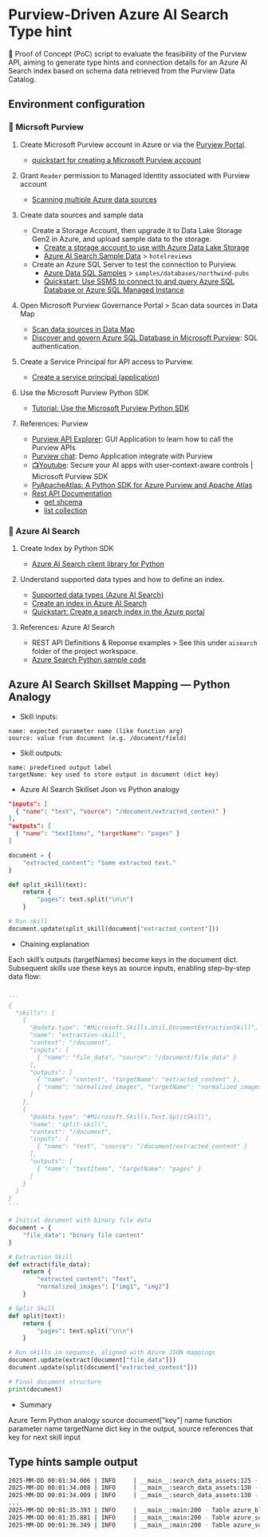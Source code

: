 
# Purview-Driven Azure AI Search Type hint

🧪 Proof of Concept (PoC) script to evaluate the feasibility of the Purview API, aiming to generate type hints and connection details for an Azure AI Search index based on schema data retrieved from the Purview Data Catalog.

## Environment configuration

### 🧭 Micrsoft Purview

1. Create Microsoft Purview account in Azure or via the [Purview Portal](https://purview.microsoft.com/). 

    - [quickstart for creating a Microsoft Purview account](https://learn.microsoft.com/en-us/purview/create-microsoft-purview-portal)

2. Grant `Reader` permission to Managed Identity associated with Purview account

    - [Scanning multiple Azure data sources](https://learn.microsoft.com/en-us/purview/troubleshoot-connections?wt.mc_id=mspurview_inproduct_learnmoreerrorlinks_troubleshootscanconnection_csadai#scanning-data-sources-using-private-link)

3. Create data sources and sample data

    - Create a Storage Account, then upgrade it to Data Lake Storage Gen2 in Azure, and upload sample data to the storage. 
        - [Create a storage account to use with Azure Data Lake Storage](https://learn.microsoft.com/en-us/azure/storage/blobs/create-data-lake-storage-account)
        - [Azure AI Search Sample Data](https://github.com/Azure-Samples/azure-search-sample-data) > `hotelreviews`
    - Create an Azure SQL Server to test the connection to Purview.
        - [Azure Data SQL Samples](https://github.com/microsoft/sql-server-samples) > `samples/databases/northwind-pubs`
        - [Quickstart: Use SSMS to connect to and query Azure SQL Database or Azure SQL Managed Instance](https://learn.microsoft.com/en-us/azure/azure-sql/database/connect-query-ssms?view=azuresql)

4. Open Microsoft Purview Governance Portal > Scan data sources in Data Map

    - [Scan data sources in Data Map](https://learn.microsoft.com/en-us/purview/data-map-scan-data-sources)
    - [Discover and govern Azure SQL Database in Microsoft Purview](https://learn.microsoft.com/en-us/purview/register-scan-azure-sql-database?tabs=sql-authentication): SQL authentication.

5. Create a Service Principal for API access to Purview.

    - [Create a service principal (application)](https://learn.microsoft.com/en-us/purview/data-gov-api-rest-data-plane)

6. Use the Microsoft Purview Python SDK
    - [Tutorial: Use the Microsoft Purview Python SDK](https://learn.microsoft.com/en-us/purview/data-gov-python-sdk)

7. References: Purview
    - [Purview API Explorer](https://github.com/microsoft/purview-api-samples/): GUI Application to learn how to call the Purview APIs
    - [Purview chat](https://github.com/johnea-chva/purview-chat):  Demo Application integrate with Purview
    - [📺Youtube](https://www.youtube.com/watch?v=Ta-nrefqdb0): Secure your AI apps with user-context-aware controls | Microsoft Purview SDK
    - [PyApacheAtlas: A Python SDK for Azure Purview and Apache Atlas](https://github.com/wjohnson/pyapacheatlas)
    - [Rest API Documentation](https://learn.microsoft.com/en-us/rest/api/purview)
        - [get shcema](https://learn.microsoft.com/en-us/rest/api/purview/datamapdataplane/entity/get)
        - [list collection](https://learn.microsoft.com/en-us/rest/api/purview/accountdataplane/collections/list-collections)

### 🔎 Azure AI Search

1. Create Index by Python SDK

    - [Azure AI Search client library for Python](https://learn.microsoft.com/en-us/python/api/overview/azure/search-documents-readme?view=azure-python)

2. Understand supported data types and how to define an index. 

    - [Supported data types (Azure AI Search)](https://learn.microsoft.com/en-us/rest/api/searchservice/supported-data-types)
    - [Create an index in Azure AI Search](https://learn.microsoft.com/en-us/azure/search/search-how-to-create-search-index?source=recommendations&tabs=portal)
    - [Quickstart: Create a search index in the Azure portal](https://learn.microsoft.com/en-us/azure/search/search-get-started-portal)

3. References: Azure AI Search
    - REST API Definitions & Reponse examples > See this under `aisearch` folder of the project workspace. 
    - [Azure Search Python sample code](https://github.com/Azure-Samples/azure-search-python-samples)

## Azure AI Search Skillset Mapping — Python Analogy

- Skill inputs:
```
name: expected parameter name (like function arg)
source: value from document (e.g. /document/field)
```

- Skill outputs:
```
name: predefined output label
targetName: key used to store output in document (dict key)
```

- Azure AI Search Skillset Json vs Python analogy

```json
"inputs": [
  { "name": "text", "source": "/document/extracted_content" }
],
"outputs": [
  { "name": "textItems", "targetName": "pages" }
]
```

```python
document = {
    "extracted_content": "Some extracted text."
}

def split_skill(text):
    return {
        "pages": text.split("\n\n")
    }

# Run skill
document.update(split_skill(document["extracted_content"]))
```

- Chaining explanation

Each skill’s outputs (targetNames) become keys in the document dict.
Subsequent skills use these keys as source inputs, enabling step-by-step data flow:

```python

'''
{
  "skills": [
    {
      "@odata.type": "#Microsoft.Skills.Util.DocumentExtractionSkill",
      "name": "extraction-skill",
      "context": "/document",
      "inputs": [
        { "name": "file_data", "source": "/document/file_data" }
      ],
      "outputs": [
        { "name": "content", "targetName": "extracted_content" },
        { "name": "normalized_images", "targetName": "normalized_images" }
      ]
    },
    {
      "@odata.type": "#Microsoft.Skills.Text.SplitSkill",
      "name": "split-skill",
      "context": "/document",
      "inputs": [
        { "name": "text", "source": "/document/extracted_content" }
      ],
      "outputs": [
        { "name": "textItems", "targetName": "pages" }
      ]
    }
  ]
}
'''

# Initial document with binary file data
document = {
    "file_data": "binary file content"
}

# Extraction Skill
def extract(file_data):
    return {
        "extracted_content": "Text",
        "normalized_images": ["img1", "img2"]
    }

# Split Skill
def split(text):
    return {
        "pages": text.split("\n\n")
    }

# Run skills in sequence, aligned with Azure JSON mappings
document.update(extract(document["file_data"]))
document.update(split(document["extracted_content"]))

# Final document structure
print(document)
```

- Summary

Azure Term	Python analogy
source	document["key"]
name	function parameter name
targetName	dict key in the output, source references that key for next skill input


## Type hints sample output

```bash
2025-MM-DD 00:01:34.006 | INFO     | __main__:search_data_assets:125 - Search count: **REDACTED**
2025-MM-DD 00:01:34.008 | INFO     | __main__:search_data_assets:130 - Name: Customer, Type: azure_sql_table, GUID: adb80e06-3283-4907-b8f8-7ef6f6f60000, qualifiedName: mssql://**REDACTED**.database.windows.net/**REDACTED**/SalesLT/Customer
2025-MM-DD 00:01:34.009 | INFO     | __main__:search_data_assets:130 - Name: Address, Type: azure_sql_table, GUID: 09d0c95f-4238-44c8-9c7d-5af6f6f60000, qualifiedName: mssql://**REDACTED**.database.windows.net/**REDACTED**/SalesLT/Address
...
2025-MM-DD 00:01:35.393 | INFO     | __main__:main:200 - Table azure_blob_path (**REDACTED**): {}
2025-MM-DD 00:01:35.881 | INFO     | __main__:main:200 - Table azure_sql_table (**REDACTED**): {'ProductCategoryID': <AzureSearchDataType.EDM_INT32: 'Edm.Int32'>, 'Weight': <AzureSearchDataType.EDM_DOUBLE: 'Edm.Double'>, 'ProductID': <AzureSearchDataType.EDM_INT32: 'Edm.Int32'>, 'SellStartDate': <AzureSearchDataType.EDM_STRING: 'Edm.String'>, 'DiscontinuedDate': <AzureSearchDataType.EDM_STRING: 'Edm.String'>, 'ListPrice': <AzureSearchDataType.EDM_DOUBLE: 'Edm.Double'>, 'ThumbNailPhoto': <AzureSearchDataType.EDM_STRING: 'Edm.String'>, 'Name': <AzureSearchDataType.EDM_STRING: 'Edm.String'>, 'SellEndDate': <AzureSearchDataType.EDM_STRING: 'Edm.String'>, 'rowguid': <AzureSearchDataType.EDM_STRING: 'Edm.String'>, 'Size': <AzureSearchDataType.EDM_STRING: 'Edm.String'>, 'Color': <AzureSearchDataType.EDM_STRING: 'Edm.String'>, 'ProductModelID': <AzureSearchDataType.EDM_INT32: 'Edm.Int32'>, 'StandardCost': <AzureSearchDataType.EDM_DOUBLE: 'Edm.Double'>, 'ThumbnailPhotoFileName': <AzureSearchDataType.EDM_STRING: 'Edm.String'>, 'ProductNumber': <AzureSearchDataType.EDM_STRING: 'Edm.String'>, 'ModifiedDate': <AzureSearchDataType.EDM_STRING: 'Edm.String'>}
2025-MM-DD 00:01:36.349 | INFO     | __main__:main:200 - Table azure_sql_view (**REDACTED**): {'Copyright': <AzureSearchDataType.EDM_STRING: 'Edm.String'>, 'Material': <AzureSearchDataType.EDM_STRING: 'Edm.String'>, 'Saddle': <AzureSearchDataType.EDM_STRING: 'Edm.String'>, 'Style': <AzureSearchDataType.EDM_STRING: 'Edm.String'>, 'NoOfYears': <AzureSearchDataType.EDM_STRING: 'Edm.String'>, 'RiderExperience': <AzureSearchDataType.EDM_STRING: 'Edm.String'>, 'MaintenanceDescription': <AzureSearchDataType.EDM_STRING: 'Edm.String'>, 'ProductLine': <AzureSearchDataType.EDM_STRING: 'Edm.String'>, 'ProductURL': <AzureSearchDataType.EDM_STRING: 'Edm.String'>, 'PictureSize': <AzureSearchDataType.EDM_STRING: 'Edm.String'>, 'WarrantyPeriod': <AzureSearchDataType.EDM_STRING: 'Edm.String'>, 'ProductModelID': <AzureSearchDataType.EDM_INT32: 'Edm.Int32'>, 'Pedal': <AzureSearchDataType.EDM_STRING: 'Edm.String'>, 'BikeFrame': <AzureSearchDataType.EDM_STRING: 'Edm.String'>, 'Crankset': <AzureSearchDataType.EDM_STRING: 'Edm.String'>, 'rowguid': <AzureSearchDataType.EDM_STRING: 'Edm.String'>, 'Color': <AzureSearchDataType.EDM_STRING: 'Edm.String'>, 'PictureAngle': <AzureSearchDataType.EDM_STRING: 'Edm.String'>, 'Manufacturer': <AzureSearchDataType.EDM_STRING: 'Edm.String'>, 'Name': <AzureSearchDataType.EDM_STRING: 'Edm.String'>, 'WarrantyDescription': <AzureSearchDataType.EDM_STRING: 'Edm.String'>, 'Wheel': <AzureSearchDataType.EDM_STRING: 'Edm.String'>, 'ModifiedDate': <AzureSearchDataType.EDM_STRING: 'Edm.String'>, 'Summary': <AzureSearchDataType.EDM_STRING: 'Edm.String'>, 'ProductPhotoID': <AzureSearchDataType.EDM_STRING: 'Edm.String'>}
```
